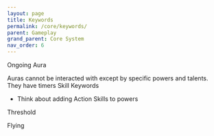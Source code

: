```yaml
---
layout: page
title: Keywords
permalink: /core/keywords/
parent: Gameplay
grand_parent: Core System
nav_order: 6
---
```


Ongoing
Aura

Auras cannot be interacted with except by specific powers and talents. They have timers
Skill Keywords
- Think about adding Action Skills to powers

Threshold

Flying

